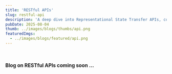 ```yaml
---
title: 'RESTful APIs'
slug: restful-api
description: 'A deep dive into Representational State Transfer APIs, covering REST architecture principles, HTTP methods, stateless design & best practices for building scalable web services.'
pubDate: 2025-08-04
thumb: ../images/blogs/thumbs/api.png
featuredImgs: 
  - ../images/blogs/featured/api.png
---
```


<br>

<h4 style="font-size: 1.1em; font-weight: bold;">Blog on RESTful APIs coming soon ...</h4>

<br>
